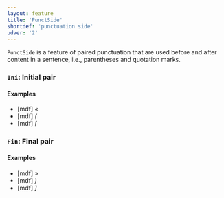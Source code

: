 ```yaml
---
layout: feature
title: 'PunctSide'
shortdef: 'punctuation side'
udver: '2'
---
```


`PunctSide` is a feature of paired punctuation that are used before and after content in a sentence, i.e., parentheses and quotation marks.

### <a name="Ini">`Ini`</a>: Initial pair

#### Examples

* [mdf] _«_ 
* [mdf] _(_ 
* [mdf] _[_ 

### <a name="Fin">`Fin`</a>: Final pair

#### Examples

* [mdf] _»_
* [mdf] _)_ 
* [mdf] _]_ 

<!-- Interlanguage links updated Ne 5. května 2024, 18:20:19 CEST -->
